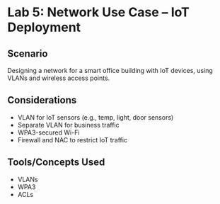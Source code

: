 # Lab 5: Network Use Case – IoT Deployment

## Scenario
Designing a network for a smart office building with IoT devices, using VLANs and wireless access points.

## Considerations
- VLAN for IoT sensors (e.g., temp, light, door sensors)
- Separate VLAN for business traffic
- WPA3-secured Wi-Fi
- Firewall and NAC to restrict IoT traffic

## Tools/Concepts Used
- VLANs
- WPA3
- ACLs
